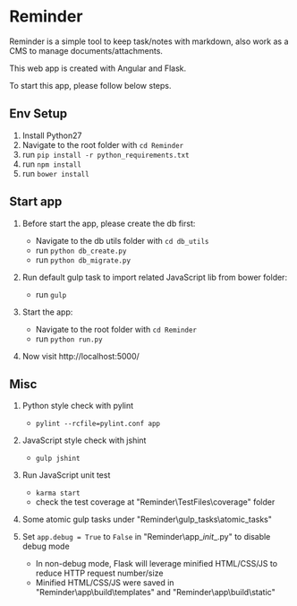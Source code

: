 # Reminder
Reminder is a simple tool to keep task/notes with markdown, also work as  a CMS to manage documents/attachments.  

This web app is created with Angular and Flask. 

To start this app, please follow below steps.


## Env Setup 

1. Install Python27
2. Navigate to the root folder with `cd Reminder`
3. run `pip install -r python_requirements.txt` 
4. run `npm install`
5. run `bower install`


## Start app

1. Before start the app, please create the db first:

	- Navigate to the db utils folder with `cd db_utils`
	- run `python db_create.py` 
	- run `python db_migrate.py`
	
2. Run default gulp task to import related JavaScript lib from bower folder:

	- run `gulp`

3. Start the app:

	- Navigate to the root folder with `cd Reminder`
	- run `python run.py`

4. Now visit http://localhost:5000/


## Misc

1. Python style check with pylint

    - `pylint --rcfile=pylint.conf app` 

2. JavaScript style check with jshint

    - `gulp jshint`     
    
3. Run JavaScript unit test

    - `karma start`
    - check the test coverage at "Reminder\TestFiles\coverage\" folder
    
4. Some atomic gulp tasks under "Reminder\gulp_tasks\atomic_tasks\"    

5. Set `app.debug = True` to `False` in "Reminder\app\__init__.py" to disable debug mode

    - In non-debug mode, Flask will leverage minified HTML/CSS/JS to reduce HTTP request number/size
    - Minified HTML/CSS/JS were saved in "Reminder\app\build\templates" and "Reminder\app\build\static" 
